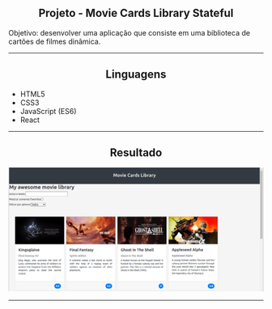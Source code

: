 <h2 align="center">Projeto - Movie Cards Library Stateful</h2>
   
   <p>
      Objetivo: desenvolver uma aplicação que consiste em uma biblioteca de cartões de filmes dinâmica.
   </p>

---

<h2 align="center">Linguagens</h2>

 - HTML5
 - CSS3
 - JavaScript (ES6)
 - React

---

<h2 align="center">Resultado</h2>

![Movie Cards Library Stateful](./result.gif)

---

